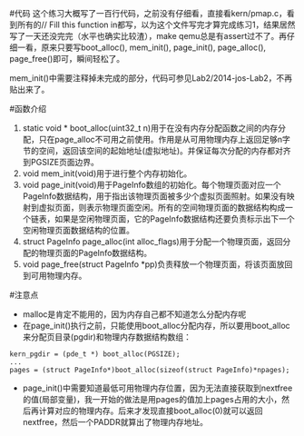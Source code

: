 #代码
这个练习大概写了一百行代码，之前没有仔细看，直接看kern/pmap.c，看到所有的// Fill this function in都写，以为这个文件写完才算完成练习1，结果居然写了一天还没完完（水平也确实比较渣），make qemu总是有assert过不了。再仔细一看，原来只要写boot_alloc(), mem_init(), page_init(), page_alloc(), page_free()即可，瞬间轻松了。


mem_init()中需要注释掉未完成的部分，代码可参见Lab2/2014-jos-Lab2，不再贴出来了。

#函数介绍
1. static void * boot_alloc(uint32_t n)用于在没有内存分配函数之间的内存分配，只在page_alloc不可用之前使用。作用是从可用物理内存上返回足够n字节的空间，返回该空间的起始地址(虚拟地址)。并保证每次分配的内存都对齐到PGSIZE页面边界。
2. void mem_init(void)用于进行整个内存初始化。
3. void page_init(void)用于PageInfo数组的初始化。每个物理页面对应一个PageInfo数据结构，用于指出该物理页面被多少个虚拟页面照射。如果没有映射到虚拟页面，则表示物理页面空闲。所有的空间物理页面的数据结构构成一个链表，如果是空闲物理页面，它的PageInfo数据结构还要负责标示出下一个空闲物理页面数据结构的位置。
4. struct PageInfo page_alloc(int alloc_flags)用于分配一个物理页面，返回分配的物理页面的PageInfo数据结构。
5. void page_free(struct PageInfo *pp)负责释放一个物理页面，将该页面放回到可用物理内存。

#注意点
- malloc是肯定不能用的，因为内存自己都不知道怎么分配内存呢
- 在page_init()执行之前，只能使用boot_alloc分配内存，所以要用boot_alloc来分配页目录(pgdir)和物理内存数据结构数组：
```
kern_pgdir = (pde_t *) boot_alloc(PGSIZE);
...
pages = (struct PageInfo*)boot_alloc(sizeof(struct PageInfo)*npages);
```
- page_init()中需要知道最低可用物理内存位置，因为无法直接获取到nextfree的值(局部变量)，我一开始的做法是用pages的值加上pages占用的大小，然后再计算对应的物理内存。后来才发现直接boot_alloc(0)就可以返回nextfree，然后一个PADDR就算出了物理内存地址。
